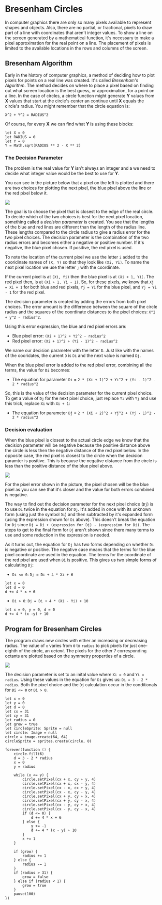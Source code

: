 # Bresenham Circles

In computer graphics there are only so many pixels available to represent shapes and objects. Also, there are no partial, or fractional, pixels to draw part of a line with coordinates that aren't integer values. To show a line on the screen generated by a mathematical function, it's necessary to make a pixel approximation for the real point on a line. The placement of pixels is limited to the available locations in the rows and columns of the screen.

## Bresenham Algorithm

Early in the history of computer graphics, a method of deciding how to plot  pixels for points on a real line was created. It's called _Bresenham's Algorithm_. The method decides on where to place a pixel based on finding out what screen location is the best guess, or approximation, for a point on a line. In the case of circles, a circle function might generate **Y** values from **X** values that start at the circle's center an continue until **X** equals the circle's radius. You might remember that the circle equation is:

```
X^2 + Y^2 = RADIUS^2
```

Of course, for every **X** we can find what **Y** is using these blocks:

```block
let X = 0
let RADIUS = 0
let Y = 0
Y = Math.sqrt(RADIUS ** 2 - X ** 2)
```

### The Decision Parameter

The problem is the real value for **Y** isn't always an integer and a we need to decide what integer value would be the best to use for **Y**.

You can see in the picture below that a pixel on the left is plotted and there are two choices for plotting the next pixel, the blue pixel above the line or the red pixel below it.

![](/static/examples/bresenham-circle/decision-points.jpg)

The goal is to choose the pixel that is closest to the edge of the real circle. To decide which of the two choices is best for the next pixel location, something called a _decision parameter_ is created. You see that the lengths of the blue and red lines are different than the length of the radius line. These lengths compared to the circle radius to give a radius error for the two pixel choices. The decision parameter is the combination of the two radius errors and becomes either a negative or positive number. If it's negative, the blue pixel chosen. If positive, the red pixel is used.

To note the location of the current pixel we use the letter ``i`` added to the cooridinate names of ``(X, Y)`` so that they look like ``(Xi, Yi)``. To name the next pixel location we use the letter ``j`` with the coordinate. 

If the current pixel is at ``(Xi, Yi)`` then the blue pixel is at ``(Xi + 1, Yi)``. The red pixel then, is at ``(Xi + 1, Yi - 1)``. So, for these pixels, we know that ``Xj = Xi + 1`` for both blue and red pixels, ``Yj = Yi`` for the blue pixel, and ``Yj = Yi - 1`` for the red pixel.

The decision parameter is created by adding the errors from both pixel choices. The error amount is the difference between the square of the circle radius and the squares of the coordinate distances to the pixel choices: ``X^2 + y^2 - radius^2``. 

Using this error expression, the blue and red pixel errors are:

* Blue pixel error: ``(Xi + 1)^2 + Yi^2 - radius^2``
* Red pixel error: ``(Xi + 1)^2 + (Yi - 1)^2 - radius^2``

We name our decision parameter with the letter ``D``. Just like with the names of the  cooridates, the current ``D`` is ``Di`` and the next value is named ``Dj``.

When the blue pixel error is added to the red pixel error, combining all the terms, the value for ``Di`` becomes:

* The equation for parameter ``Di`` = ``2 * (Xi + 1)^2 + Yi^2 + (Yi - 1)^2 - 2 * radius^2``

So, this is the value of the decision parameter for the current pixel choice. To get a value of ``Dj`` for the next pixel choice, just replace ``Yi`` with ``Yj`` and use this trick, replace ``Xi`` with ``Xi + 1``:

* The equation for parameter ``Dj`` = ``2 * (Xi + 2)^2 + Yj^2 + (Yj - 1)^2 - 2 * radius^2``

### Decision evaluation

When the blue pixel is closest to the actual circle edge we know that the decision parameter will be negative because the positive distance above the circle is less then the negative distance of the red pixel below. In the opposite case, the red pixel is closest to the circle when the decision paramter is positive. This is because the negative distance from the circle is less than the positive distance of the blue pixel above.

![](/static/examples/bresenham-circle/error-spans.jpg)

For the pixel error shown in the picture, the pixel chosen will be the blue pixel as you can see that it's closer and the value for both errors combined is negative.

The way to find out the decision parameter for the next pixel choice (``Dj``) is to use ``Di`` twice in the equation for ``Dj``. It's added in once with its unknown form (using just the symbol ``Di``) and then subtracted by it's expanded form (using the expression shown for ``Di`` above). This doesn't break the equation for ``Dj`` since ``Dj = Di + (expression for Dj) - (expression for Di)``. The steps to get to the final form for ``Dj`` aren't shown since there many terms to use and some reduction in the expression is needed.

As it turns out, the equation for ``Dj`` has two forms depending on whether ``Di`` is negative or positive. The negative case means that the terms for the blue pixel coordinate are used in the equation. The terms for the coordinate of the red pixel are used when ``Di`` is positive. This gives us two simple forms of calculating ``Dj``:

* ``Di <= 0``: ``Dj = Di + 4 * Xi + 6``
```block
let x = 0
let d = 0
d += 4 * x + 6
```
* ``Di > 0``: ``Dj = Di + 4 * (Xi - Yi) + 10``
```block
let x = 0, y = 0, d = 0
d += 4 * (x -y) + 10
```

## Program for Bresenham Circles

The program draws new circles with either an increasing or decreasing radius. The value of ``x`` varies from `0` to ``radius`` to pick pixels for just one-eighth of the circle, an _octant_. The pixels for the other 7 corresponding octants are plotted based on the symmetry properties of a circle.

![](/static/examples/bresenham-circle/octants.jpg)

The decision parameter is set to an inital value where ``Xi = 0`` and ``Yi = radius``. Using these values in the equation for ``Di`` gives us: ``Di = 3 - 2 * radius``. Both the pixel choice and the ``Dj`` calculation occur in the conditionals for ``Di <= 0`` or ``Di > 0``.

```blocks
let x = 0
let y = 0
let d = 0
let cx = 31
let cy = 31
let radius = 0
let grow = true
let circleSprite: Sprite = null
let circle: Image = null
circle = image.create(64, 64)
circleSprite = sprites.create(circle, 0)

forever(function () {
    circle.fill(6)
    d = 3 - 2 * radius
    x = 0
    y = radius

    while (x <= y) {
        circle.setPixel(cx + x, cy + y, 4)
        circle.setPixel(cx + x, cx - y, 4)
        circle.setPixel(cx - x, cx + y, 4)
        circle.setPixel(cx - x, cy - y, 4)
        circle.setPixel(cx + y, cy + x, 4)
        circle.setPixel(cx + y, cy - x, 4)
        circle.setPixel(cx - y, cy + x, 4)
        circle.setPixel(cx - y, cy - x, 4)
        if (d <= 0) {
            d += 4 * x + 6
        } else {
            y += -1
            d += 4 * (x - y) + 10
        }
        x += 1
    }

    if (grow) {
        radius += 1
    } else {
        radius -= 1
    }
    if (radius > 31) {
        grow = false
    } else if (radius < 1) {
        grow = true
    }
    pause(100)
})
```